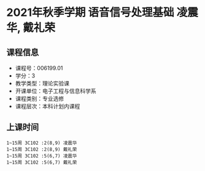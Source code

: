 # 2021年秋季学期 语音信号处理基础 凌震华, 戴礼荣






## 课程信息

- 课程号：006199.01
- 学分：3
- 教学类型：理论实验课
- 开课单位：电子工程与信息科学系
- 课程类别：专业选修
- 课程层次：本科计划内课程

## 上课时间

```
1~15周 3C102 :2(8,9) 凌震华
1~15周 3C102 :2(8,9) 戴礼荣
1~15周 3C102 :5(6,7) 凌震华
1~15周 3C102 :5(6,7) 戴礼荣
```

